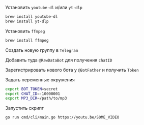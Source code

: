 Установить `youtube-dl` и/или `yt-dlp` 
```sh
brew install youtube-dl
brew install yt-dlp
```

Установить `ffmpeg`
```sh
brew install ffmpeg
```

Создать новую группу в `Telegram`

Добавить туда `@RawDataBot` для получения `chatID`

Зарегистрировать нового бота у `@BotFather` и получить `Token`

Задать переменные окружения
```sh
export BOT_TOKEN=secret
export CHAT_ID=-10000001
export MP3_DIR=/path/to/mp3
```

Запустить скрипт
```sh
go run cmd/cli/main.go https://youtu.be/SOME_VIDEO
```